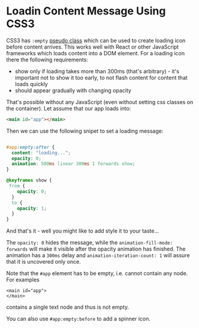 # Loadin Content Message Using CSS3

CSS3 has `:empty` [pseudo
class](https://developer.mozilla.org/en-US/docs/Web/CSS/:empty) which can be
used to create loading icon before content arrives.  This works well with React
or other JavaScript frameworks which loads content into a DOM element.  For
a loading icon there the following requirements:

* show only if loading takes more than 300ms (that's arbitrary) - it's
  important not to show it too early, to not flash content for content that
  loads quickly
* should appear gradually with changing opacity

That's possible without any JavaScript (even without setting css classes on the
container).  Let assume that our app loads into:

```html
<main id="app"></main>
````

Then we can use the following snipet to set a loading message:

```css

#app:empty:after {
  content: "loading...";
  opacity: 0;
  animation: 500ms linear 300ms 1 forwards show;
}

@keyframes show {
 from {
    opacity: 0;
  }
  to {
    opacity: 1;
  }
}
```

And that's it - well you might like to add style it to your taste...

The `opacity: 0` hides the message, while the `animation-fill-mode: forwards`
will make it visible after the opacity animation has finished.  The animation
has a `300ms` delay and `animation-iteration-count: 1` will assure that it is
uncovered only once.

Note that the `#app` element has to be empty, i.e. cannot contain any node.  For examples
```
<main id="app">
</main>
```
contains a single text node and thus is not empty.

You can also use `#app:empty:before` to add a spinner icon.
